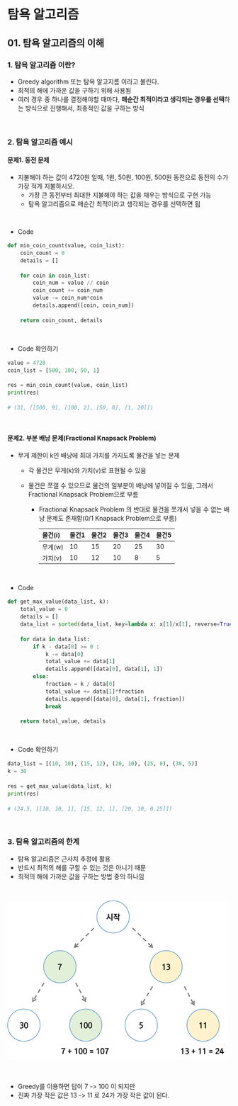 # 탐욕 알고리즘

## 01. 탐욕 알고리즘의 이해

### 1. 탐욕 알고리즘 이란?

- Greedy algorithm 또는 탐욕 알고지름 이라고 불린다.
- 최적의 해에 가까운 값을 구하기 위해 사용됨
- 여러 경우 중 하나를 결정해야할 때마다, **매순간 최적이라고 생각되는 경우를 선택**하는 방식으로 진행해서, 최종적인 값을 구하는 방식



<br/>

### 2. 탐욕 알고리즘 예시

#### 문제1. 동전 문제

- 지불해야 하는 값이 4720원 일때, 1원, 50원, 100원, 500원 동전으로 동전의 수가 가장 적게 지불하시오.
  - 가장 큰 동전부터 최대한 지불해야 하는 값을 채우는 방식으로 구현 가능
  - 탐욕 알고리즘으로 매순간 최적이라고 생각되는 경우를 선택하면 됨

<br/>

- Code

```python
def min_coin_count(value, coin_list):
    coin_count = 0
    details = []

    for coin in coin_list:
        coin_num = value // coin
        coin_count += coin_num
        value -= coin_num*coin
        details.append([coin, coin_num])

    return coin_count, details
```

<br/>

- Code 확인하기

````python
value = 4720
coin_list = [500, 100, 50, 1]

res = min_coin_count(value, coin_list)
print(res)

# (31, [[500, 9], [100, 2], [50, 0], [1, 20]])
````





<br/>

#### 문제2. 부분 배낭 문제(Fractional Knapsack Problem)

- 무게 제한이 k인 배낭에 최대 가치를 가지도록 물건을 넣는 문제

  - 각 물건은 무게(k)와 가치(v)로 표현될 수 있음

  - 물건은 쪼갤 수 있으므로 물건의 일부분이 배낭에 넣어질 수 있음, 그래서 Fractional Knapsack Problem으로 부름

    - Fractional Knapsack Problem 의 반대로 물건을 쪼개서 넣을 수 없는 배낭 문제도 존재함(0/1 Knapsack Problem으로 부름)

      | 물건(i) | 물건1 | 물건2 | 물건3 | 물건4 | 물건5 |
      | ------- | ----- | ----- | ----- | ----- | ----- |
      | 무게(w) | 10    | 15    | 20    | 25    | 30    |
      | 가치(v) | 10    | 12    | 10    | 8     | 5     |

<br/>

- Code

```python
def get_max_value(data_list, k):
    total_value = 0
    details = []
    data_list = sorted(data_list, key=lambda x: x[1]/x[1], reverse=True)

    for data in data_list:
        if k - data[0] >= 0 :
            k -= data[0]
            total_value += data[1]
            details.append([data[0], data[1], 1])
        else:
            fraction = k / data[0]
            total_value += data[1]*fraction
            details.append([data[0], data[1], fraction])
            break

    return total_value, details
```

<br/>

- Code 확인하기

```python
data_list = [(10, 10), (15, 12), (20, 10), (25, 8), (30, 5)]
k = 30

res = get_max_value(data_list, k)
print(res)

# (24.5, [[10, 10, 1], [15, 12, 1], [20, 10, 0.25]])
```



<br/>

### 3. 탐욕 알고리즘의 한계

- 탐욕 알고리즘은 근사치 추정에 활용
- 반드시 최적의 해를 구할 수 있는 것은 아니기 때문
- 최적의 해에 가까운 값을 구하는 방법 중의 하나임

<br/>

![](./img/greedy-limit.png)

<br/>

- Greedy를 이용하면 답이 7 -> 100 이 되지만
- 진짜 가장 작은 값은 13 -> 11 로 24가 가장 작은 값이 된다.







<br/><br/>